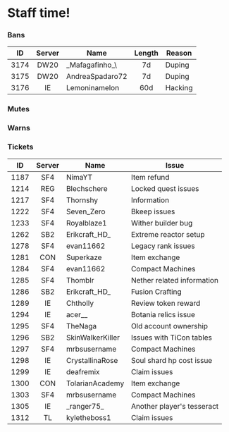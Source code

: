 # Staff time!  

### Bans  
|ID      |Server  |Name             |Length      |Reason                    |
|:------:|:------:|-----------------|:----------:|--------------------------|
|3174    |DW20    |\_Mafagafinho_\  |7d          |Duping                    |
|3175    |DW20    |AndreaSpadaro72  |7d          |Duping                    |
|3176    |IE      |Lemoninamelon    |60d         |Hacking                   |

### Mutes  


### Warns  


### Tickets  
|ID      |Server  |Name             |Issue                     |
|:------:|:------:|-----------------|--------------------------|
|1187    |SF4     |NimaYT           |Item refund               |
|1214    |REG     |Blechschere      |Locked quest issues       |
|1217    |SF4     |Thornshy         |Information               |
|1222    |SF4     |Seven_Zero       |Bkeep issues              |
|1233    |SF4     |Royalblaze1      |Wither builder bug        |
|1262    |SB2     |Erikcraft_HD_    |Extreme reactor setup     |
|1278    |SF4     |evan11662        |Legacy rank issues        |
|1281    |CON     |Superkaze        |Item exchange             |
|1284    |SF4     |evan11662        |Compact Machines          |
|1285    |SF4     |Thomblr          |Nether related information|
|1286    |SB2     |Erikcraft_HD_    |Fusion Crafting           |
|1289    |IE      |Chtholly         |Review token reward       |
|1294    |IE      |acer__           |Botania relics issue      |
|1295    |SF4     |TheNaga          |Old account ownership     |
|1296    |SB2     |SkinWalkerKiller |Issues with TiCon tables  |
|1297    |SF4     |mrbsusername     |Compact Machines          |
|1298    |IE      |CrystallinaRose  |Soul shard hp cost issue  |
|1299    |IE      |deafremix        |Claim issues              |
|1300    |CON     |TolarianAcademy  |Item exchange             |
|1303    |SF4     |mrbsusername     |Compact Machines          |
|1305    |IE      |\_ranger75\_     |Another player's tesseract|
|1312    |TL      |kyletheboss1     |Claim issues              |
